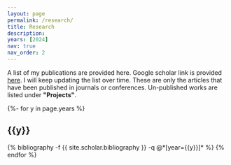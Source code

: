 ```yaml
---
layout: page
permalink: /research/
title: Research
description: 
years: [2024]
nav: true
nav_order: 2
---
```

A list of my publications are provided here. Google scholar link is provided [here](https://scholar.google.com/citations?user=5zj2Ho0AAAAJ&hl=en&oi=sra). I will keep updating the list over time. These are only the articles that have been published in journals or conferences. Un-published works are listed under __"Projects"__.
<!-- _pages/publications.md -->
<div class="publications">

{%- for y in page.years %}
  <h2 class="year">{{y}}</h2>
  {% bibliography -f {{ site.scholar.bibliography }} -q @*[year={{y}}]* %}
{% endfor %}

</div>
